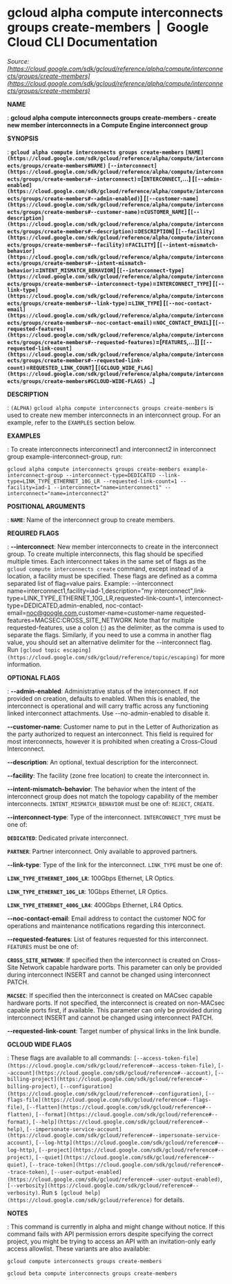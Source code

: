 # gcloud alpha compute interconnects groups create-members  |  Google Cloud CLI Documentation

*Source: [https://cloud.google.com/sdk/gcloud/reference/alpha/compute/interconnects/groups/create-members](https://cloud.google.com/sdk/gcloud/reference/alpha/compute/interconnects/groups/create-members)*

**NAME**

: **gcloud alpha compute interconnects groups create-members - create new member interconnects in a Compute Engine interconnect group**

**SYNOPSIS**

: **`gcloud alpha compute interconnects groups create-members` `[NAME](https://cloud.google.com/sdk/gcloud/reference/alpha/compute/interconnects/groups/create-members#NAME)` `[--interconnect](https://cloud.google.com/sdk/gcloud/reference/alpha/compute/interconnects/groups/create-members#--interconnect)`=[`INTERCONNECT`,…] [`[--admin-enabled](https://cloud.google.com/sdk/gcloud/reference/alpha/compute/interconnects/groups/create-members#--admin-enabled)`] [`[--customer-name](https://cloud.google.com/sdk/gcloud/reference/alpha/compute/interconnects/groups/create-members#--customer-name)`=`CUSTOMER_NAME`] [`[--description](https://cloud.google.com/sdk/gcloud/reference/alpha/compute/interconnects/groups/create-members#--description)`=`DESCRIPTION`] [`[--facility](https://cloud.google.com/sdk/gcloud/reference/alpha/compute/interconnects/groups/create-members#--facility)`=`FACILITY`] [`[--intent-mismatch-behavior](https://cloud.google.com/sdk/gcloud/reference/alpha/compute/interconnects/groups/create-members#--intent-mismatch-behavior)`=`INTENT_MISMATCH_BEHAVIOR`] [`[--interconnect-type](https://cloud.google.com/sdk/gcloud/reference/alpha/compute/interconnects/groups/create-members#--interconnect-type)`=`INTERCONNECT_TYPE`] [`[--link-type](https://cloud.google.com/sdk/gcloud/reference/alpha/compute/interconnects/groups/create-members#--link-type)`=`LINK_TYPE`] [`[--noc-contact-email](https://cloud.google.com/sdk/gcloud/reference/alpha/compute/interconnects/groups/create-members#--noc-contact-email)`=`NOC_CONTACT_EMAIL`] [`[--requested-features](https://cloud.google.com/sdk/gcloud/reference/alpha/compute/interconnects/groups/create-members#--requested-features)`=[`FEATURES`,…]] [`[--requested-link-count](https://cloud.google.com/sdk/gcloud/reference/alpha/compute/interconnects/groups/create-members#--requested-link-count)`=`REQUESTED_LINK_COUNT`] [`[GCLOUD_WIDE_FLAG](https://cloud.google.com/sdk/gcloud/reference/alpha/compute/interconnects/groups/create-members#GCLOUD-WIDE-FLAGS) …`]**

**DESCRIPTION**

: `(ALPHA)` `gcloud alpha compute interconnects groups
create-members` is used to create new member interconnects in an
interconnect group.
For an example, refer to the `EXAMPLES` section below.

**EXAMPLES**

: To create interconnects interconnect1 and interconnect2 in interconnect group
example-interconnect-group, run:

```
gcloud alpha compute interconnects groups create-members example-interconnect-group --interconnect-type=DEDICATED --link-type=LINK_TYPE_ETHERNET_10G_LR --requested-link-count=1 --facility=iad-1 --interconnect="name=interconnect1" --interconnect="name=interconnect2"
```

**POSITIONAL ARGUMENTS**

: **`NAME`**:
Name of the interconnect group to create members.

**REQUIRED FLAGS**

: **--interconnect**:
New member interconnects to create in the interconnect group. To create multiple
interconnects, this flag should be specified multiple times.
Each interconnect takes in the same set of flags as the `gcloud compute
interconnects create` command, except instead of a location, a facility
must be specified. These flags are defined as a comma separated list of
flag=value pairs.
Example: --interconnect name=interconnect1,facility=iad-1,description="my
interconnect",link-type=LINK_TYPE_ETHERNET_10G_LR,requested-link-count=1,
interconnect-type=DEDICATED,admin-enabled,
noc-contact-email=noc@google.com,customer-name=customer-name
requested-features=MACSEC:CROSS_SITE_NETWORK
Note that for multiple requested-features, use a colon (:) as the delimiter, as
the comma is used to separate the flags. Similarly, if you need to use a comma
in another flag value, you should set an alternative delimiter for the
--interconnect flag. Run `[gcloud topic escaping](https://cloud.google.com/sdk/gcloud/reference/topic/escaping)` for
more information.

**OPTIONAL FLAGS**

: **--admin-enabled**:
Administrative status of the interconnect. If not provided on creation, defaults
to enabled. When this is enabled, the interconnect is operational and will carry
traffic across any functioning linked interconnect attachments. Use
--no-admin-enabled to disable it.

**--customer-name**:
Customer name to put in the Letter of Authorization as the party authorized to
request an interconnect. This field is required for most interconnects, however
it is prohibited when creating a Cross-Cloud Interconnect.

**--description**:
An optional, textual description for the interconnect.

**--facility**:
The facility (zone free location) to create the interconnect in.

**--intent-mismatch-behavior**:
The behavior when the intent of the interconnect group does not match the
topology capability of the member interconnects.
`INTENT_MISMATCH_BEHAVIOR` must be one of:
`REJECT`, `CREATE`.

**--interconnect-type**:
Type of the interconnect. `INTERCONNECT_TYPE` must be one
of:

**`DEDICATED`**:
Dedicated private interconnect.

**`PARTNER`**:
Partner interconnect. Only available to approved partners.

**--link-type**:
Type of the link for the interconnect. `LINK_TYPE` must be
one of:

**`LINK_TYPE_ETHERNET_100G_LR`**:
100Gbps Ethernet, LR Optics.

**`LINK_TYPE_ETHERNET_10G_LR`**:
10Gbps Ethernet, LR Optics.

**`LINK_TYPE_ETHERNET_400G_LR4`**:
400Gbps Ethernet, LR4 Optics.

**--noc-contact-email**:
Email address to contact the customer NOC for operations and maintenance
notifications regarding this interconnect.

**--requested-features**:
List of features requested for this interconnect.
`FEATURES` must be one of:

**`CROSS_SITE_NETWORK`**:
If specified then the interconnect is created on Cross-Site Network capable
hardware ports. This parameter can only be provided during interconnect INSERT
and cannot be changed using interconnect PATCH.

**`MACSEC`**:
If specified then the interconnect is created on MACsec capable hardware ports.
If not specified, the interconnect is created on non-MACsec capable ports first,
if available. This parameter can only be provided during interconnect INSERT and
cannot be changed using interconnect PATCH.

**--requested-link-count**:
Target number of physical links in the link bundle.

**GCLOUD WIDE FLAGS**

: These flags are available to all commands: `[--access-token-file](https://cloud.google.com/sdk/gcloud/reference#--access-token-file)`,
`[--account](https://cloud.google.com/sdk/gcloud/reference#--account)`, `[--billing-project](https://cloud.google.com/sdk/gcloud/reference#--billing-project)`,
`[--configuration](https://cloud.google.com/sdk/gcloud/reference#--configuration)`,
`[--flags-file](https://cloud.google.com/sdk/gcloud/reference#--flags-file)`,
`[--flatten](https://cloud.google.com/sdk/gcloud/reference#--flatten)`, `[--format](https://cloud.google.com/sdk/gcloud/reference#--format)`, `[--help](https://cloud.google.com/sdk/gcloud/reference#--help)`, `[--impersonate-service-account](https://cloud.google.com/sdk/gcloud/reference#--impersonate-service-account)`,
`[--log-http](https://cloud.google.com/sdk/gcloud/reference#--log-http)`,
`[--project](https://cloud.google.com/sdk/gcloud/reference#--project)`, `[--quiet](https://cloud.google.com/sdk/gcloud/reference#--quiet)`, `[--trace-token](https://cloud.google.com/sdk/gcloud/reference#--trace-token)`, `[--user-output-enabled](https://cloud.google.com/sdk/gcloud/reference#--user-output-enabled)`,
`[--verbosity](https://cloud.google.com/sdk/gcloud/reference#--verbosity)`.
Run `$ [gcloud help](https://cloud.google.com/sdk/gcloud/reference)` for details.

**NOTES**

: This command is currently in alpha and might change without notice. If this
command fails with API permission errors despite specifying the correct project,
you might be trying to access an API with an invitation-only early access
allowlist. These variants are also available:

```
gcloud compute interconnects groups create-members
```

```
gcloud beta compute interconnects groups create-members
```